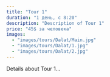 ```yaml
---
title: "Tour 1"
duration: "1 день, с 8:20"
description: "Description of Tour 1"
price: "45$ за человека"
images:
  - "images/tours/Dalat/Main.jpg"
  - "images/tours/Dalat/1.jpg"
  - "images/tours/Dalat/2.jpg"
---
```


Details about Tour 1...
